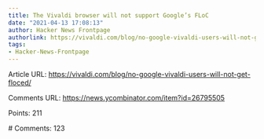 ```yaml
---
title: The Vivaldi browser will not support Google’s FLoC
date: "2021-04-13 17:08:13"
author: Hacker News Frontpage
authorlink: https://vivaldi.com/blog/no-google-vivaldi-users-will-not-get-floced/
tags:
- Hacker-News-Frontpage
---
```


<p>Article URL: <a href="https://vivaldi.com/blog/no-google-vivaldi-users-will-not-get-floced/">https://vivaldi.com/blog/no-google-vivaldi-users-will-not-get-floced/</a></p>
<p>Comments URL: <a href="https://news.ycombinator.com/item?id=26795505">https://news.ycombinator.com/item?id=26795505</a></p>
<p>Points: 211</p>
<p># Comments: 123</p>
